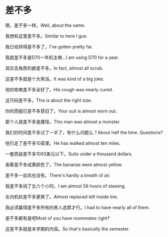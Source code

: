 # 差不多

<p><span class="chinese">嗯，差不多一样。</span><span class="english">Well, about the same.</span></p>

<p><span class="chinese">我想和这里差不多。</span><span class="english">Similar to here I gue.</span></p>

<p><span class="chinese">我已经拼得差不多了。</span><span class="english">I've gotten pretty far.</span></p>

<p><span class="chinese">我就差不多是D70一年机主喇…</span><span class="english">I am using D70 for a year.</span></p>

<p><span class="chinese">其实去角质的都差不多。</span><span class="english">In fact, almost all scrub.</span></p>

<p><span class="chinese">这差不多就是个大笑话。</span><span class="english">It was kind of a big joke.</span></p>

<p><span class="chinese">他的咳嗽差不多全好了。</span><span class="english">His cough was nearly cured.</span></p>

<p><span class="chinese">这尺码差不多。</span><span class="english">This is about the right size.</span></p>

<p><span class="chinese">你的西服已差不多穿旧了。</span><span class="english">Your suit is almost worn out.</span></p>

<p><span class="chinese">那个人就差不多是魔怪。</span><span class="english">This man was almost a monster.</span></p>

<p><span class="chinese">我们的时间差不多过了一半了，有什么问题么？</span><span class="english">About half the time. Questions?</span></p>

<p><span class="chinese">他已走了差不多10英里。</span><span class="english">He has walked almost ten miles.</span></p>

<p><span class="chinese">一套西装差不多1000美元以下。</span><span class="english">Suits under a thousand dollars.</span></p>

<p><span class="chinese">香蕉差不多成黄颜色了。</span><span class="english">The bananas were almost yellow.</span></p>

<p><span class="chinese">差不多一丝风也没有。</span><span class="english">There's hardly a breath of air.</span></p>

<p><span class="chinese">我差不多炖了五六个小时。</span><span class="english">I am almost 56 hours of stewing.</span></p>

<p><span class="chinese">左内机轮差不多更换了。</span><span class="english">Almost replaced left inside tire.</span></p>

<p><span class="chinese">我必须赢得差不多所有的黑人选票才行。</span><span class="english">I had to have nearly all of them.</span></p>

<p><span class="chinese">差不多都有是吧</span><span class="english">Most of you have roommates right?</span></p>

<p><span class="chinese">这差不多就是本学期的内容。</span><span class="english">So that's basically the semester.</span></p>

